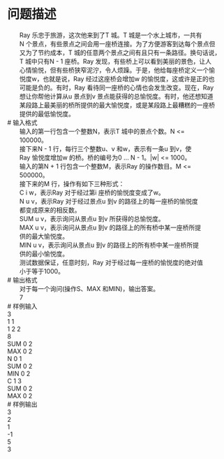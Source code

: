 <div id="pcont1" style="margin-top:20px; display:block;">

# 问题描述

<div class="pdcont">　　Ray 乐忠于旅游，这次他来到了T 城。T 城是一个水上城市，一共有<br/>
　　N 个景点，有些景点之间会用一座桥连接。为了方便游客到达每个景点但<br/>
　　又为了节约成本，T 城的任意两个景点之间有且只有一条路径。换句话说，<br/>
　　T 城中只有N - 1 座桥。Ray 发现，有些桥上可以看到美丽的景色，让人<br/>
　　心情愉悦，但有些桥狭窄泥泞，令人烦躁。于是，他给每座桥定义一个愉<br/>
　　悦度w，也就是说，Ray 经过这座桥会增加w 的愉悦度，这或许是正的也<br/>
　　可能是负的。有时，Ray 看待同一座桥的心情也会发生改变。现在，Ray<br/>
　　想让你帮他计算从u 景点到v 景点能获得的总愉悦度。有时，他还想知道<br/>
　　某段路上最美丽的桥所提供的最大愉悦度，或是某段路上最糟糕的一座桥<br/>
　　提供的最低愉悦度。</div>
# 输入格式

<div class="pdcont">　　输入的第一行包含一个整数N，表示T 城中的景点个数。N &lt;=<br/>
　　100000。<br/>
　　接下来N - 1 行，每行三个整数u、v 和w，表示有一条u 到v，使<br/>
　　Ray 愉悦度增加w 的桥。桥的编号为0 ... N - 1。|w| &lt;= 1000。<br/>
　　输入的第N + 1 行包含一个整数M，表示Ray 的操作数目。M &lt;=<br/>
　　500000。<br/>
　　接下来的M 行，操作有如下三种形式：<br/>
　　C i w，表示Ray 对于经过第i 座桥的愉悦度变成了w。<br/>
　　N u v，表示Ray 对于经过景点u 到v 的路径上的每一座桥的愉悦度<br/>
　　都变成原来的相反数。<br/>
　　SUM u v，表示询问从景点u 到v 所获得的总愉悦度。<br/>
　　MAX u v，表示询问从景点u 到v 的路径上的所有桥中某一座桥所提<br/>
　　供的最大愉悦度。<br/>
　　MIN u v，表示询问从景点u 到v 的路径上的所有桥中某一座桥所提<br/>
　　供的最小愉悦度。<br/>
　　测试数据保证，任意时刻，Ray 对于经过每一座桥的愉悦度的绝对值<br/>
　　小于等于1000。</div>
# 输出格式

<div class="pdcont">　　对于每一个询问(操作S、MAX 和MIN)，输出答案。<br/>
　　7</div>
# 样例输入

<div class="pddata">3<br/>
1 1<br/>
1 2 2<br/>
8<br/>
SUM 0 2<br/>
MAX 0 2<br/>
N 0 1<br/>
SUM 0 2<br/>
MIN 0 2<br/>
C 1 3<br/>
SUM 0 2<br/>
MAX 0 2</div>
# 样例输出

<div class="pddata">3<br/>
2<br/>
1<br/>
-1<br/>
5<br/>
3</div>

</div>